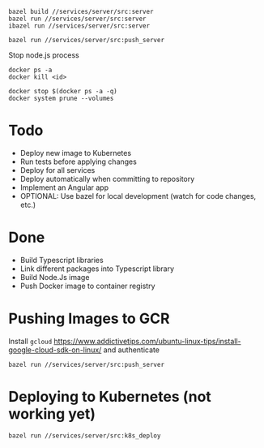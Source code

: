```
bazel build //services/server/src:server
bazel run //services/server/src:server
ibazel run //services/server/src:server

bazel run //services/server/src:push_server
```

Stop node.js process

```
docker ps -a
docker kill <id>
```

```
docker stop $(docker ps -a -q)
docker system prune --volumes
```

# Todo

- Deploy new image to Kubernetes
- Run tests before applying changes
- Deploy for all services
- Deploy automatically when committing to repository
- Implement an Angular app
- OPTIONAL: Use bazel for local development (watch for code changes, etc.)

# Done

- Build Typescript libraries
- Link different packages into Typescript library
- Build Node.Js image
- Push Docker image to container registry

# Pushing Images to GCR

Install `gcloud` https://www.addictivetips.com/ubuntu-linux-tips/install-google-cloud-sdk-on-linux/ and authenticate

```
bazel run //services/server/src:push_server
```

# Deploying to Kubernetes (not working yet)

```
bazel run //services/server/src:k8s_deploy
```
